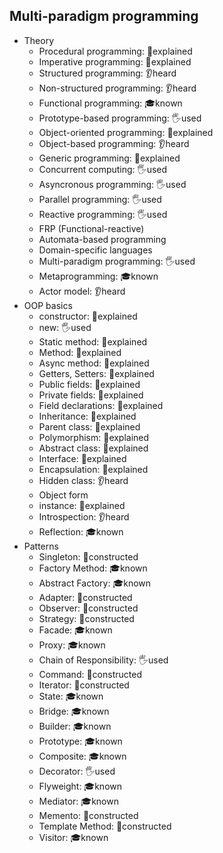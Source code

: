 ## Multi-paradigm programming

- Theory
  - Procedural programming: 🙋explained
  - Imperative programming: 🙋explained
  - Structured programming: 👂heard
  - Non-structured programming: 👂heard
  - Functional programming: 🎓known
  - Prototype-based programming: 🖐️used
  - Object-oriented programming: 🙋explained
  - Object-based programming: 👂heard
  - Generic programming: 🙋explained
  - Concurrent computing: 🖐️used
  - Asyncronous programming: 🖐️used
  - Parallel programming: 🖐️used
  - Reactive programming: 🖐️used
  - FRP (Functional-reactive)
  - Automata-based programming
  - Domain-specific languages
  - Multi-paradigm programming: 🖐️used
  - Metaprogramming: 🎓known
  - Actor model: 👂heard
- OOP basics
  - constructor: 🙋explained
  - new: 🖐️used
  - Static method: 🙋explained
  - Method: 🙋explained
  - Async method: 🙋explained
  - Getters, Setters: 🙋explained
  - Public fields: 🙋explained
  - Private fields: 🙋explained
  - Field declarations: 🙋explained
  - Inheritance: 🙋explained
  - Parent class: 🙋explained
  - Polymorphism: 🙋explained
  - Abstract class: 🙋explained
  - Interface: 🙋explained
  - Encapsulation: 🙋explained
  - Hidden class: 👂heard
  - Object form
  - instance: 🙋explained
  - Introspection: 👂heard
  - Reflection: 🎓known
- Patterns
  - Singleton: 🚀constructed
  - Factory Method: 🎓known
  - Abstract Factory: 🎓known
  - Adapter: 🚀constructed
  - Observer: 🚀constructed
  - Strategy: 🚀constructed
  - Facade: 🎓known
  - Proxy: 🎓known
  - Chain of Responsibility: 🖐️used
  - Command: 🚀constructed
  - Iterator: 🚀constructed
  - State: 🎓known
  - Bridge: 🎓known
  - Builder: 🎓known
  - Prototype: 🎓known
  - Composite: 🎓known
  - Decorator: 🖐️used
  - Flyweight: 🎓known
  - Mediator: 🎓known
  - Memento: 🚀constructed
  - Template Method: 🚀constructed
  - Visitor: 🎓known
